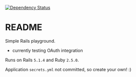 [![Dependency Status](https://gemnasium.com/badges/github.com/fschueller/crispy-octo-engine.svg)](https://gemnasium.com/github.com/fschueller/crispy-octo-engine)

# README

Simple Rails playground.

* currently testing OAuth integration

Runs on Rails `5.1.4` and Ruby `2.5.0`.

Application `secrets.yml` not committed, so create your own! :)

